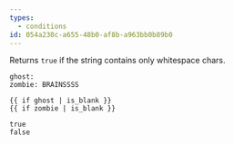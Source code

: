 ```yaml
---
types:
  - conditions
id: 054a230c-a655-48b0-af8b-a963bb0b89b0
---
```

Returns `true` if the string contains only whitespace chars.

```.language-yaml
ghost: 
zombie: BRAINSSSS
```

```
{{ if ghost | is_blank }}
{{ if zombie | is_blank }}
```

```.language-output
true
false
```